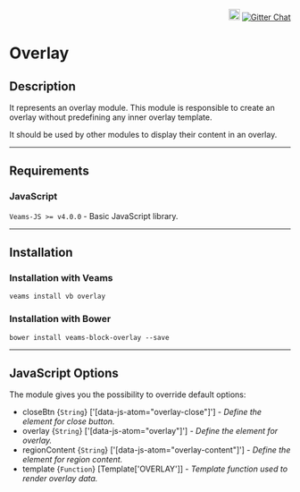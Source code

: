 <p align="right">
    <a href="https://badge.fury.io/bo/veams-block-overlay"><img src="https://badge.fury.io/bo/veams-block-overlay.svg" alt="Bower version" height="20"></a>
    <a href="https://gitter.im/Sebastian-Fitzner/Veams?utm_source=badge&utm_medium=badge&utm_campaign=pr-badge"><img src="https://badges.gitter.im/Sebastian-Fitzner/Veams.svg" alt="Gitter Chat" /></a>
</p>

# Overlay

## Description

It represents an overlay module. This module is responsible to create an overlay without predefining any inner overlay template.

It should be used by other modules to display their content in an overlay.

-----------

## Requirements

### JavaScript
`Veams-JS >= v4.0.0` - Basic JavaScript library.

-----------

## Installation

### Installation with Veams

`veams install vb overlay`

### Installation with Bower

`bower install veams-block-overlay --save`

-----------

## JavaScript Options

The module gives you the possibility to override default options:

- closeBtn {`String`} ['[data-js-atom="overlay-close"]'] - _Define the element for close button._
- overlay {`String`} ['[data-js-atom="overlay"]'] - _Define the element for overlay._
- regionContent {`String`} ['[data-js-atom="overlay-content"]'] - _Define the element for region content._
- template {`Function`} [Template['OVERLAY']] - _Template function used to render overlay data._